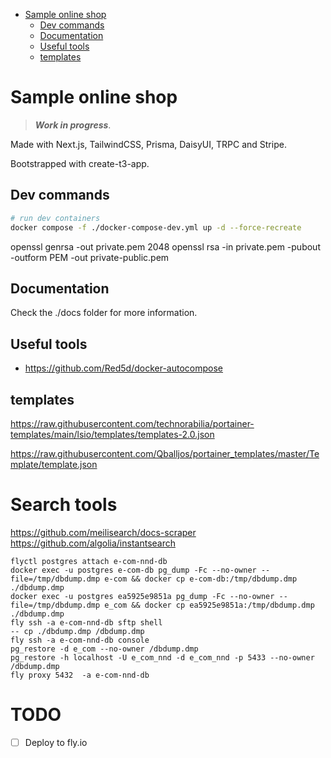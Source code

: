 - [Sample online shop](#sample-online-shop)
  - [Dev commands](#dev-commands)
  - [Documentation](#documentation)
  - [Useful tools](#useful-tools)
  - [templates](#templates)

# Sample online shop

> ***Work in progress***.

Made with Next.js, TailwindCSS, Prisma, DaisyUI, TRPC and Stripe.

Bootstrapped with create-t3-app.


## Dev commands

```bash
# run dev containers
docker compose -f ./docker-compose-dev.yml up -d --force-recreate
```

openssl genrsa -out private.pem 2048
openssl rsa -in private.pem -pubout -outform PEM -out private-public.pem

## Documentation
Check the ./docs folder for more information.

## Useful tools
- https://github.com/Red5d/docker-autocompose

## templates
https://raw.githubusercontent.com/technorabilia/portainer-templates/main/lsio/templates/templates-2.0.json

https://raw.githubusercontent.com/Qballjos/portainer_templates/master/Template/template.json

# Search tools

https://github.com/meilisearch/docs-scraper
https://github.com/algolia/instantsearch

```shell
flyctl postgres attach e-com-nnd-db
docker exec -u postgres e-com-db pg_dump -Fc --no-owner --file=/tmp/dbdump.dmp e-com && docker cp e-com-db:/tmp/dbdump.dmp ./dbdump.dmp
docker exec -u postgres ea5925e9851a pg_dump -Fc --no-owner --file=/tmp/dbdump.dmp e_com && docker cp ea5925e9851a:/tmp/dbdump.dmp ./dbdump.dmp
fly ssh -a e-com-nnd-db sftp shell
-- cp ./dbdump.dmp /dbdump.dmp
fly ssh -a e-com-nnd-db console
pg_restore -d e_com --no-owner /dbdump.dmp
pg_restore -h localhost -U e_com_nnd -d e_com_nnd -p 5433 --no-owner /dbdump.dmp
fly proxy 5432  -a e-com-nnd-db
```

# TODO
- [ ] Deploy to fly.io

